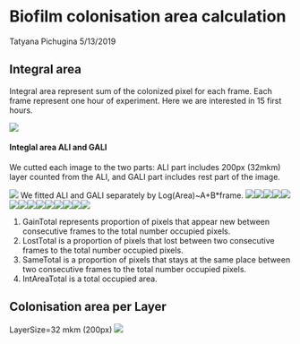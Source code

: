 Biofilm colonisation area calculation
================
Tatyana Pichugina
5/13/2019

Integral area
-------------

Integral area represent sum of the colonized pixel for each frame. Each frame represent one hour of experiment. Here we are interested in 15 first hours.

![](Documentation_files/figure-markdown_github/introduce%20Integral%20area-1.png)

#### Integlal area ALI and GALI

We cutted each image to the two parts: ALI part includes 200px (32mkm) layer counted from the ALI, and GALI part includes rest part of the image.

![](Documentation_files/figure-markdown_github/unnamed-chunk-1-1.png) We fitted ALI and GALI separately by Log(Area)~A+B\*frame. ![](Documentation_files/figure-markdown_github/unnamed-chunk-2-1.png)![](Documentation_files/figure-markdown_github/unnamed-chunk-2-2.png)![](Documentation_files/figure-markdown_github/unnamed-chunk-2-3.png)![](Documentation_files/figure-markdown_github/unnamed-chunk-2-4.png)![](Documentation_files/figure-markdown_github/unnamed-chunk-2-5.png)![](Documentation_files/figure-markdown_github/unnamed-chunk-2-6.png)![](Documentation_files/figure-markdown_github/unnamed-chunk-2-7.png)![](Documentation_files/figure-markdown_github/unnamed-chunk-2-8.png)![](Documentation_files/figure-markdown_github/unnamed-chunk-2-9.png)![](Documentation_files/figure-markdown_github/unnamed-chunk-2-10.png)![](Documentation_files/figure-markdown_github/unnamed-chunk-2-11.png)![](Documentation_files/figure-markdown_github/unnamed-chunk-2-12.png)![](Documentation_files/figure-markdown_github/unnamed-chunk-2-13.png)![](Documentation_files/figure-markdown_github/unnamed-chunk-2-14.png)

<!-- #### Gain-Lost-Same summary per experiment -->
1.  GainTotal represents proportion of pixels that appear new between consecutive frames to the total number occupied pixels.
2.  LostTotal is a proportion of pixels that lost between two consecutive frames to the total number occupied pixels.
3.  SameTotal is a proportion of pixels that stays at the same place between two consecutive frames to the total number occupied pixels.
4.  IntAreaTotal is a total occupied area.

<!-- %#### dwss sum of colonisation area -->
<!-- ```{r eval=FALSE, message=FALSE, warning=FALSE, include=FALSE} -->
<!-- IntegralArea %>% filter(Strain=='dwss') %>% -->
<!--   ggplot(aes(x=frame,y=Area))+ -->
<!--   geom_line(size=1)+ -->
<!--   facet_grid(Area_type~data_stamp,scales="free_y")+ -->
<!--   ggtitle('dwss Sum of areas across all Y-layers ') +  -->
<!--   xlab("time frame in minutes") + ylab("Area") -->
<!-- ``` -->
Colonisation area per Layer
---------------------------

LayerSize=32 mkm (200px) ![](Documentation_files/figure-markdown_github/unnamed-chunk-3-1.png) <!-- #### Plot shows ratio  between Area per Layer to total colonization area for different time frames --> <!-- ```{r,fig.height=14, fig.width=12,echo=FALSE,message=FALSE, warning=FALSE} --> <!-- AreaTotal<-AreaY %>% group_by(data_stamp,frame,Strain) %>% --> <!--     summarise(AreaTotal=sum(SumSliceY)) -->

<!-- AreaYSumSliceY<-AreaY %>% select(data_stamp,Strain,Layer,frame,SumSliceY) %>% -->
<!--   inner_join(AreaTotal,by=c("data_stamp","frame","Strain")) %>%  -->
<!--   filter(AreaTotal!=0) %>%  -->
<!--   mutate(Ratio=SumSliceY/AreaTotal)  -->
<!-- AreaYSumSliceY %>% filter(Strain=='dwss') %>% -->
<!--   ggplot(aes(x=Layer,y=Ratio),color=as.numeric(Layer))+geom_bar(size=1,stat="identity",fill="darkblue")+ -->
<!--   scale_x_reverse()+ -->
<!--   coord_flip()+ -->
<!--   facet_grid(frame~data_stamp)+ -->
<!--   ggtitle('dwss ratio')+ -->
<!--   theme_gray(base_size = 10) -->
<!-- AreaYSumSliceY %>% filter(Strain=='SM') %>% -->
<!--   ggplot(aes(x=Layer,y=Ratio),color=as.numeric(Layer))+geom_bar(size=1,stat="identity",fill="darkblue")+ -->
<!--   scale_x_reverse()+ -->
<!--   coord_flip()+ -->
<!--   facet_grid(frame~data_stamp)+ -->
<!--   ggtitle('SM ratio')+ -->
<!--   theme_gray(base_size = 10) -->
<!-- ``` -->
